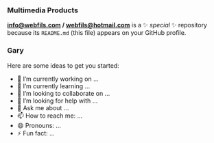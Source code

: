 ### Multimedia Products

**info@webfils.com / webfils@hotmail.com** is a ✨ _special_ ✨ repository because its `README.md` (this file) appears on your GitHub profile.
<h3>Gary</h3>
Here are some ideas to get you started:

- 🔭 I’m currently working on ...
- 🌱 I’m currently learning ...
- 👯 I’m looking to collaborate on ...
- 🤔 I’m looking for help with ...
- 💬 Ask me about ...
- 📫 How to reach me: ...
- 😄 Pronouns: ...
- ⚡ Fun fact: ...
